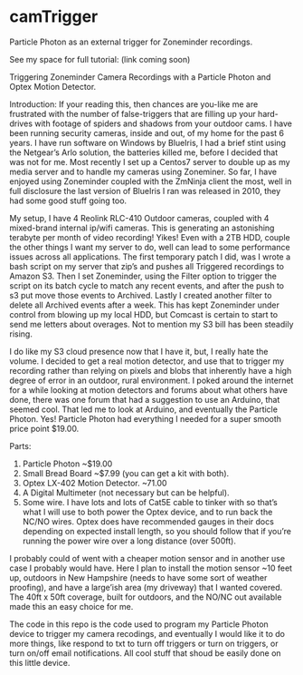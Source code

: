 # camTrigger
Particle Photon as an external trigger for Zoneminder recordings. 

See my space for full tutorial: (link coming soon)

Triggering Zoneminder Camera Recordings with a Particle Photon and Optex Motion Detector.

Introduction:
If your reading this, then chances are you-like me are frustrated with the number of false-triggers that are filling up your hard-drives with footage of spiders and shadows from your outdoor cams. I have been running security cameras, inside and out, of my home for the past 6 years. I have run software on Windows by BlueIris, I had a brief stint using the Netgear’s Arlo solution, the batteries killed me, before I decided that was not for me. Most recently I set up a Centos7 server to double up as my media server and to handle my cameras using Zoneminer. So far, I have enjoyed using Zoneminder coupled with the ZmNinja client the most, well in full disclosure the last version of BlueIris I ran was released in 2010, they had some good stuff going too. 

My setup, I have 4 Reolink RLC-410 Outdoor cameras, coupled with 4 mixed-brand internal ip/wifi cameras. This is generating an astonishing terabyte per month of video recording! Yikes! Even with a 2TB HDD, couple the other things I want my server to do, well can lead to some performance issues across all applications. The first temporary patch I did, was I wrote a bash script on my server that zip’s and pushes all Triggered recordings to Amazon S3. Then I set Zoneminder, using the Filter option to trigger the script on its batch cycle to match any recent events, and after the push to s3 put move those events to Archived. Lastly I created another  filter to delete all Archived events after a week. This has kept Zoneminder under control from blowing up my local HDD, but Comcast is certain to start to send me letters about overages. Not to mention my S3 bill has been steadily rising. 

I do like my S3 cloud presence now that I have it, but, I really hate the volume. I decided to get a real motion detector, and use that to trigger my recording rather than relying on pixels and blobs that inherently have a high degree of error in an outdoor, rural environment. I poked around the internet for a while looking at motion detectors and forums about what others have done, there was one forum that had a suggestion to use an Arduino, that seemed cool. That led me to look at Arduino, and eventually the Particle Photon. Yes! Particle Photon had everything I needed for a super smooth price point $19.00. 

Parts: 
1.	Particle Photon ~$19.00
2.	Small Bread Board ~$7.99 (you can get a kit with both).
3.	Optex LX-402 Motion Detector. ~71.00
4.	A Digital Multimeter (not necessary but can be helpful).
5.	Some wire. I have lots and lots of Cat5E cable to tinker with so that’s what I will use to both power the Optex device, and to run back the NC/NO wires. Optex does have recommended gauges in their docs depending on expected install length, so you should follow that if you’re running the power wire over a long distance (over 500ft). 

I probably could of went with a cheaper motion sensor and in another use case I probably would have. Here I plan to install the motion sensor ~10 feet up, outdoors in New Hampshire (needs to have some sort of weather proofing), and have a large’ish area (my driveway) that I wanted covered. The 40ft x 50ft coverage, built for outdoors, and the NO/NC out available made this an easy choice for me.

The code in this repo is the code used to program my Particle Photon device to trigger my camera recodings, and eventually I would like it to do more things, like respond to txt to turn off triggers or turn on triggers, or turn on/off email notifications. All cool stuff that shoud be easily done on this little device. 
